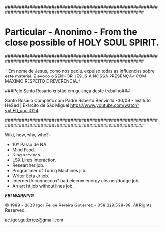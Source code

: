 
###########################################################################################################

# Particular - Anonimo - From the close possible of HOLY SOUL SPIRIT.

###########################################################################################################

† Em nome de Jesus, como nos pediu, expulso todas as influencias sobre este material. E evoco o SENHOR JESUS A NOSSA PRESENÇA< COM MAXIMO RESPEITO E REVERENCIA.† 

###Pelo Santo Rosario cristão em guiança deste trabalho###

Santo Rosário Completo com Padre Roberto Benvindo -30/09 - Instituto HeSed | Exército de São Miguel
https://www.youtube.com/watch?v=LF0_uuuoO24

###########################################################################################################


Wiki, how, why, who?:

- 10º Passo de NA
- Mind Food.
- King services.
- LSX Lines interaction.
- Researcher job.
- Programmer of Turing Machines job.
- Writer Beta Jr job.
- Internet IA connection³ bad elecron energy cleaner/dodge job. 
- An art ist job without lines job.





***FBI WARNING***

© 1988 - 2023 Igor Felipe Pereira Gutierrez - 358.228.538-38. All Rights Reserved.

ac.igor.gutierrez@gmail.com

--------------------------------------------------------------------------------------
